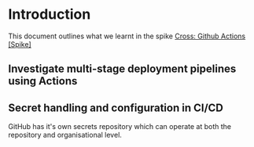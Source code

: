 # Introduction

This document outlines what we learnt in the spike [Cross: Github Actions [Spike]](https://github.com/buerokratt/Cross-functional-requirements/issues/1)

## Investigate multi-stage deployment pipelines using Actions

## Secret handling and configuration in CI/CD

GitHub has it's own secrets repository which can operate at both the repository and organisational level.

<Write clever things in here with examples of usage...>